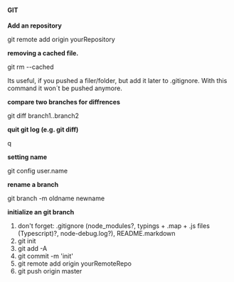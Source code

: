 #### GIT
<b>Add an repository</b>

git remote add origin yourRepository

<b>removing a cached file. </b>

git rm --cached 

Its useful, if you pushed a filer/folder, but add it later to .gitignore. With this command it won´t be pushed anymore.

<b> compare two branches for diffrences </b>

git diff branch1..branch2

<b> quit git log (e.g. git diff) </b>

q

<b> setting name </b>

git config user.name

<b> rename a branch </b>

git branch -m oldname newname

<b> initialize an git branch </b>

1. don't forget: .gitignore (node_modules?, typings + .map + .js files (Typescript)?, node-debug.log?), README.markdown
2. git init
3. git add -A
4. git commit -m 'init'
5. git remote add origin yourRemoteRepo
6. git push origin master
